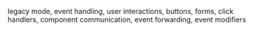 legacy mode, event handling, user interactions, buttons, forms, click handlers, component communication, event forwarding, event modifiers
